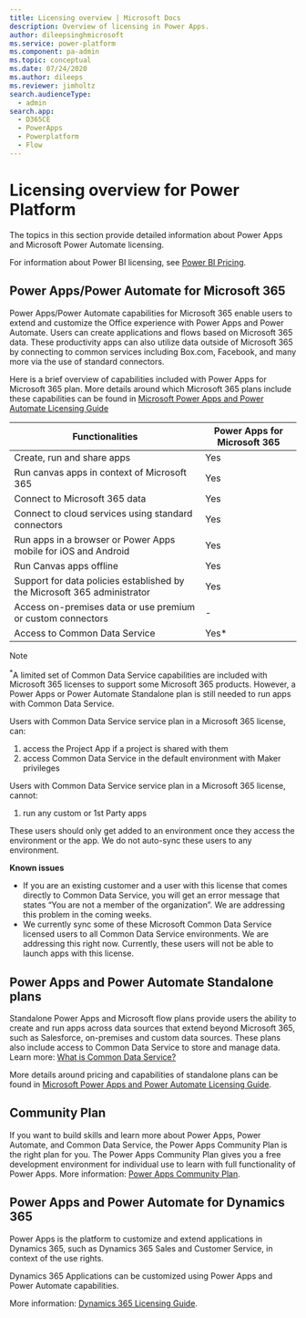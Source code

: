```yaml
---
title: Licensing overview | Microsoft Docs
description: Overview of licensing in Power Apps.
author: dileepsinghmicrosoft
ms.service: power-platform
ms.component: pa-admin
ms.topic: conceptual
ms.date: 07/24/2020
ms.author: dileeps
ms.reviewer: jimholtz
search.audienceType: 
  - admin
search.app:
  - D365CE
  - PowerApps
  - Powerplatform
  - Flow
---
```


# Licensing overview for Power Platform

The topics in this section provide detailed information about Power Apps and Microsoft Power Automate licensing.

For information about Power BI licensing, see [Power BI Pricing](https://powerbi.microsoft.com/pricing/).

## Power Apps/Power Automate for Microsoft 365

Power Apps/Power Automate capabilities for Microsoft 365 enable users to extend and customize the Office experience with Power Apps and Power Automate. Users can create applications and flows based on Microsoft 365 data. These productivity apps can also utilize data outside of Microsoft 365 by connecting to common services including Box.com, Facebook, and many more via the use of standard connectors.

Here is a brief overview of capabilities included with Power Apps for Microsoft 365 plan. More details around which Microsoft 365 plans include these capabilities can be found in [Microsoft Power Apps and Power Automate Licensing Guide](https://go.microsoft.com/fwlink/?linkid=2085130)


| Functionalities                                                   | Power Apps for Microsoft 365 |
|-----------------------------------------------------------------------|------------------------------|
| Create, run and share apps                                            | Yes                          |
| Run canvas apps in context of Microsoft 365                              | Yes                          |
| Connect to Microsoft 365 data                                            | Yes                          |
| Connect to cloud services using standard connectors                   | Yes                          |
| Run apps in a browser or Power Apps mobile for iOS and Android         | Yes                          |
| Run Canvas apps offline                                               | Yes                          |
| Support for data policies established by the Microsoft 365 administrator | Yes                          |
| Access on-premises data or use premium or custom connectors           | \-                           |
| Access to Common Data Service                    | Yes*                |

> [!NOTE]
> <sup>*</sup>A limited set of Common Data Service capabilities are included with Microsoft 365 licenses to support some Microsoft 365 products. However, a Power Apps or Power Automate Standalone plan is still needed to run apps with Common Data Service.
>
> Users with Common Data Service service plan in a Microsoft 365 license, can: 
> 1. access the Project App if a project is shared with them
> 2. access Common Data Service in the default environment with Maker privileges
> 
> Users with Common Data Service service plan in a Microsoft 365 license, cannot:
> 1. run any custom or 1st Party apps
>
> These users should only get added to an environment once they access the environment or the app. We do not auto-sync these users to any environment.
> 
> **Known issues**
> - If you are an existing customer and a user with this license that comes directly to Common Data Service, you will get an error message that states “You are not a member of the organization”. We are addressing this problem in the coming weeks. 
> - We currently sync some of these Microsoft Common Data Service licensed users to all Common Data Service environments. We are addressing this right now. Currently, these users will not be able to launch apps with this license. 

## Power Apps and Power Automate Standalone plans

Standalone Power Apps and Microsoft flow plans provide users the ability to create and run apps across data sources that extend beyond Microsoft 365, such as Salesforce, on-premises and custom data sources. These plans also include access to Common Data Service to store and manage data. Learn more: [What is Common Data Service?](https://docs.microsoft.com/powerapps/maker/common-data-service/data-platform-intro)

More details around pricing and capabilities of standalone plans can be found in [Microsoft Power Apps and Power Automate Licensing Guide](https://go.microsoft.com/fwlink/?linkid=2085130).

## Community Plan

If you want to build skills and learn more about Power Apps, Power Automate, and Common Data Service, the Power Apps Community Plan is the right plan for you. The Power Apps Community Plan gives you a free development environment for individual use to learn with full functionality of Power Apps. More information: [Power Apps Community Plan](https://powerapps.microsoft.com/communityplan/).

## Power Apps and Power Automate for Dynamics 365

Power Apps is the platform to customize and extend applications in Dynamics 365, such as Dynamics 365 Sales and Customer Service, in context of the use rights.

Dynamics 365 Applications can be customized using Power Apps and Power Automate capabilities.

More information: [Dynamics 365 Licensing
Guide](https://go.microsoft.com/fwlink/p/?LinkId=866544).

